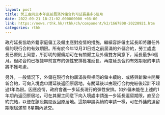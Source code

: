 ```yaml
---
layout: post
title: 勞工處同意本年底前屆滿外傭合約可延長最多6個月
date: 2022-09-21 18:21:02.000000000 +08:00
link: https://news.rthk.hk/rthk/ch/component/k2/1667808-20220921.htm
categories: rthk
---
```


政府延長協助外籍家庭傭工及僱主應對疫情的措施，繼續容許僱主延長即將離任外傭的現行合約有效期限。所有於今年12月31日或之前屆滿的外傭合約，勞工處處長已原則上同意，所訂明的僱傭期可在有關僱主及外傭雙方同意下，延長最多6個月。但如合約已根據早前宣布的彈性安排獲准延長，再度延長合約有效期限的申請將不獲考慮。

另外，一般情況下，外傭在現行合約屆滿後與相同的僱主續約，或將與新僱主開展新合約，可向入境處申請延後返回原居地。有關延後以由現行合約完結後起計不超過1年為限。因應疫情，政府會進一步延長現行的彈性安排。如外傭未能在上述的1年期內返回原居地，可在其僱主同意下向入境處申請進一步延長逗留期限，直至合約完結，以便在該段期間返回原居地。這類申請與續約申請一樣，可在外傭的逗留期限屆滿前 8星期內遞交。
